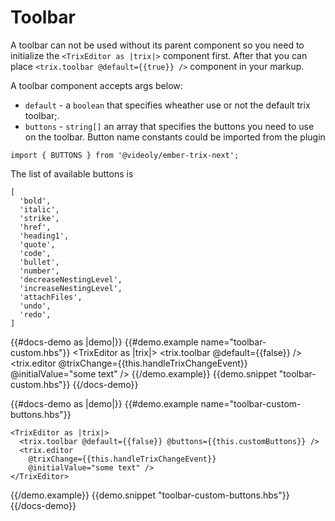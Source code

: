 # Toolbar

A toolbar can not be used without its parent component so you need to initialize the `<TrixEditor as |trix|>` component first. After that you can place `<trix.toolbar @default={{true}} />` component in your markup.

A toolbar component accepts args below:

* `default` - a `boolean` that specifies wheather use or not the default trix toolbar;.
* `buttons` - `string[]` an array that specifies the buttons you need to use on the toolbar. Button name constants could be imported from the plugin

`import { BUTTONS } from '@videoly/ember-trix-next';`

The list of available buttons is

```
[
  'bold',
  'italic',
  'strike',
  'href',
  'heading1',
  'quote',
  'code',
  'bullet',
  'number',
  'decreaseNestingLevel',
  'increaseNestingLevel',
  'attachFiles',
  'undo',
  'redo',
]
```


{{#docs-demo as |demo|}}
  {{#demo.example name="toolbar-custom.hbs"}}
    <TrixEditor as |trix|>
      <trix.toolbar @default={{false}} />
      <trix.editor
        @trixChange={{this.handleTrixChangeEvent}}
        @initialValue="some text" />
    </TrixEditor>
  {{/demo.example}}
  {{demo.snippet "toolbar-custom.hbs"}}
{{/docs-demo}}


{{#docs-demo as |demo|}}
  {{#demo.example name="toolbar-custom-buttons.hbs"}}
    <!-- this.customButtons = ['bold', 'italic', 'strike', 'heading1', 'quote'] -->

    <TrixEditor as |trix|>
      <trix.toolbar @default={{false}} @buttons={{this.customButtons}} />
      <trix.editor
        @trixChange={{this.handleTrixChangeEvent}}
        @initialValue="some text" />
    </TrixEditor>
  {{/demo.example}}
  {{demo.snippet "toolbar-custom-buttons.hbs"}}
{{/docs-demo}}
